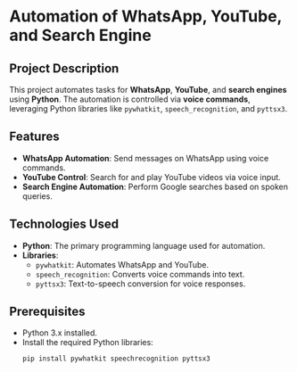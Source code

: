 # Automation of WhatsApp, YouTube, and Search Engine

## Project Description
This project automates tasks for **WhatsApp**, **YouTube**, and **search engines** using **Python**. The automation is controlled via **voice commands**, leveraging Python libraries like `pywhatkit`, `speech_recognition`, and `pyttsx3`.

## Features
- **WhatsApp Automation**: Send messages on WhatsApp using voice commands.
- **YouTube Control**: Search for and play YouTube videos via voice input.
- **Search Engine Automation**: Perform Google searches based on spoken queries.

## Technologies Used
- **Python**: The primary programming language used for automation.
- **Libraries**:
  - `pywhatkit`: Automates WhatsApp and YouTube.
  - `speech_recognition`: Converts voice commands into text.
  - `pyttsx3`: Text-to-speech conversion for voice responses.

## Prerequisites
- Python 3.x installed.
- Install the required Python libraries:
  ```bash
  pip install pywhatkit speechrecognition pyttsx3
